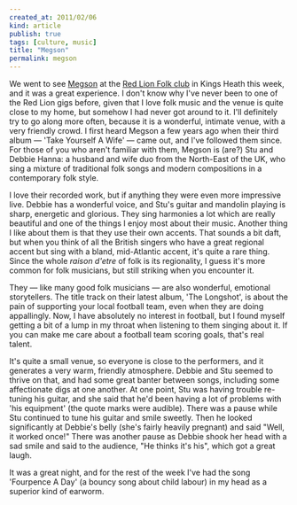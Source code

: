 ```yaml
---
created_at: 2011/02/06
kind: article
publish: true
tags: [culture, music]
title: "Megson"
permalink: megson
---
```


We went to see [Megson][] at the [Red Lion Folk club][] in Kings Heath this week, and it was a great experience. I don't know why I've never been to one of the Red Lion gigs before, given that I love folk music and the venue is quite close to my home, but somehow I had never got around to it. I'll definitely try to go along more often, because it is a wonderful, intimate venue, with a very friendly crowd. I first heard Megson a few years ago when their third album &mdash; 'Take Yourself A Wife' &mdash; came out, and I've followed them since. For those of you who aren't familiar with them, Megson is (are?) Stu and Debbie Hanna: a husband and wife duo from the North-East of the UK, who sing a mixture of traditional folk songs and modern compositions in a contemporary folk style. 

I love their recorded work, but if anything they were even more impressive live. Debbie has a wonderful voice, and Stu's guitar and mandolin playing is sharp, energetic and glorious. They sing harmonies a lot which are really beautiful and one of the things I enjoy most about their music. Another thing I like about them is that they use their own accents. That sounds a bit daft, but when you think of all the British singers who have a great regional accent but sing with a bland, mid-Atlantic accent, it's quite a rare thing. Since the whole _raison d'etre_ of folk is its regionality, I guess it's more common for folk musicians, but still striking when you encounter it.

They &mdash; like many good folk musicians &mdash; are also wonderful, emotional storytellers. The title track on their latest album, 'The Longshot', is about the pain of supporting your local football team, even when they are doing appallingly. Now, I have absolutely no interest in football, but I found myself getting a bit of a lump in my throat when listening to them singing about it. If you can make me care about a football team scoring goals, that's real talent.

It's quite a small venue, so everyone is close to the performers, and it generates a very warm, friendly atmosphere. Debbie and Stu seemed to thrive on that, and had some great banter between songs, including some affectionate digs at one another. At one point, Stu was having trouble re-tuning his guitar, and she said that he'd been having a lot of problems with 'his equipment' (the quote marks were audible). There was a pause while Stu continued to tune his guitar and smile sweetly. Then he looked significantly at Debbie's belly (she's fairly heavily pregnant) and said "Well, it worked once!" There was another pause as Debbie shook her head with a sad smile and said to the audience, "He thinks it's his", which got a great laugh.

It was a great night, and for the rest of the week I've had the song 'Fourpence A Day' (a bouncy song about child labour) in my head as a superior kind of earworm.

[Megson]: http://www.megsonmusic.co.uk/
[Red Lion Folk Club]: http://www.redlionfolkclub.com/
